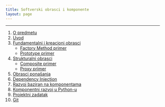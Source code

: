 ```yaml
---
title: Softverski obrasci i komponente
layout: page
---
```


---


1. [O predmetu](sok/1-upoznavanje.html)
2. [Uvod](sok/2-uvod.html)
3. [Fundamentalni i kreacioni obrasci](sok/3-fundamentalni-i-kreacioni-obrasci.html)
    - [Factory Method primer](sok/primeri/creational.factorymethod.zip)
    - [Prototype primer](sok/primeri/creational.prototype.zip)
4. [Strukturalni obrasci](sok/4-strukturalni-obrasci.html)
    - [Composite primer](sok/primeri/structural.composite.zip)
    - [Proxy primer](sok/primeri/structural.proxy.zip)
5. [Obrasci ponašanja](sok/obrasci-ponasanja.html)
6. [Dependency Injection](tech/dependency-injection.html)
7. [Razvoj baziran na komponentama](sok/razvoj-baziran-na-komponentama.html)
8. [Komponentni razvoj u Python-u](tech/pkg_resources.html)
9. [Projektni zadatak](sok/projektni-zadatak.html)
10. [Git](tech/git.html)

<!--
11. [Django](tech/django.html)
12. [Flask](tech/flask.html)
13. [Vizualizacija - d3](tech/d3.html)
-->

